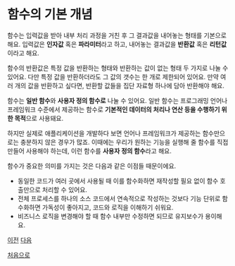 # 함수의 기본 개념

함수는 입력값을 받아 내부 처리 과정을 거친 후 그 결과값을 내어놓는 형태를 기본으로 해요. 입력값은 **인자값** 혹은 **파라미터**라고 하고, 내어놓는 결과값을 **반환값** 혹은 **리턴값**이라고 해요.

함수의 반환값은 특정 값을 반환하는 형태와 반환하는 값이 없는 형태 두 가지로 나눌 수 있어요. 다만 특정 값을 반환하더라도 그 값의 갯수는 한 개로 제한되어 있어요. 만약 여러 개의 값을 반환하고 싶다면, 반환할 값들을 집단 자료형 하나에 담아 반환해야 해요.

함수는 **일반 함수**와 **사용자 정의 함수로** 나눌 수 있어요. 일반 함수는 프로그래밍 언어나 프레임워크 수준에서 제공하는 함수로 **기본적인 데이터의 처리나 연산 등을 수행하기 위한 목적**으로 사용돼요.

하지만 실제로 애플리케이션을 개발하다 보면 언어나 프레임워크가 제공하는 함수만으로는 충분하지 않은 경우가 많죠. 이때에는 우리가 원하는 기능을 실행해 줄 함수를 직접 만들어 사용해야 하는데, 이런 함수를 **사용자 정의 함수**라고 해요.

함수가 중요한 의미를 가지는 것은 다음과 같은 이점들 때문이에요.

- 동일한 코드가 여러 곳에서 사용될 때 이를 함수화하면 재작성할 필요 없이 함수 호출만으로 처리할 수 있어요.
- 전체 프로세스를 하나의 소스 코드에서 연속적으로 작성하는 것보다 기능 단위로 함수화하면 가독성이 좋아지고, 코드와 로직을 이해하기 쉬워요.
- 비즈니스 로직을 변경해야 할 때 함수 내부만 수정하면 되므로 유지보수가 용이해요.

[이전](https://github.com/MojitoBar/iOS-DeepDive/blob/main/%EA%BC%BC%EA%BC%BC%ED%95%9C_%EC%9E%AC%EC%9D%80%EC%94%A8%EC%9D%98_Swift_%EB%AC%B8%EB%B2%95%ED%8E%B8/7.md)
[다음](https://github.com/MojitoBar/iOS-DeepDive/blob/main/%EA%BC%BC%EA%BC%BC%ED%95%9C_%EC%9E%AC%EC%9D%80%EC%94%A8%EC%9D%98_Swift_%EB%AC%B8%EB%B2%95%ED%8E%B8/7.1.1.md)

[처음으로](https://github.com/MojitoBar/iOS-DeepDive/blob/main/%EA%BC%BC%EA%BC%BC%ED%95%9C_%EC%9E%AC%EC%9D%80%EC%94%A8%EC%9D%98_Swift_%EB%AC%B8%EB%B2%95%ED%8E%B8/README.md)
